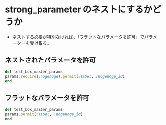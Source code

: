 # strong_parameter のネストにするかどうか

- ネストする必要が特別なければ、「フラットなパラメータを許可」でパラメーターを受け取る。

## ネストされたパラメータを許可

```ruby
def test_box_master_params
params.require(:hogehoge).permit(:label, :hogehoge_id)
end
```

## フラットなパラメータを許可

```ruby
def test_box_master_params
params.permit(:label, :hogehoge_id)
end
```

